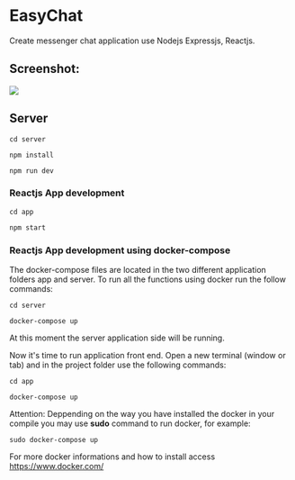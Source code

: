 # EasyChat

Create messenger chat application use Nodejs Expressjs, Reactjs.

## Screenshot:

<img src="https://lh3.googleusercontent.com/bk7OOm_rDDP8TgKK3KYj5lEVBc4FptkWBlGce6_pRjBj2TMTSQD6jgTdxyU0vqI30AaacSntUuhzkiltph_jMJYI4bUrjN3AVcoyDp-HC0aR-iXZ_zoLhR9cfeI9gdifcnPp8TlRpQ=w2548-h1318-no" />

## Server

``` 
cd server 
```
```
npm install
```

```
npm run dev
```
### Reactjs App development

```
cd app
```

```
npm start
```

### Reactjs App development using docker-compose

The docker-compose files are located in the two different application folders app and server. To run all the functions using docker run the follow commands:
``` 
cd server 
```
```
docker-compose up
```
At this moment the server application side will be running.

Now it's time to run application front end. Open a new terminal (window or tab) and in the project folder use the following commands:
``` 
cd app 
```
```
docker-compose up
```

Attention: Deppending on the way you have installed the docker in your compile you may use **sudo** command to run docker, for example:
``` 
sudo docker-compose up
```

For more docker informations and how to install access https://www.docker.com/ 

